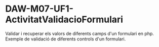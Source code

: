 # DAW-M07-UF1-ActivitatValidacioFormulari
Validar i recuperar els valors de diferents camps d'un formulari en php.
Exemple de validació de diferents controls d'un formulari.

